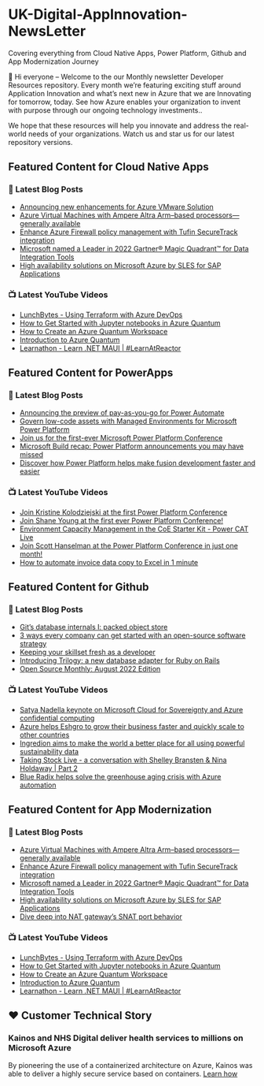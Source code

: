 # UK-Digital-AppInnovation-NewsLetter

Covering everything from Cloud Native Apps, Power Platform, Github and App Modernization Journey

👋 Hi everyone – Welcome to the our Monthly newsletter Developer Resources repository. Every month we’re featuring exciting stuff around Application Innovation and what’s next new in Azure that we are Innovating for tomorrow, today. See how Azure enables your organization to invent with purpose through our ongoing technology investments..


We hope that these resources will help you innovate and address the real-world needs of your organizations. Watch us and star us for our latest repository versions.

## Featured Content for Cloud Native Apps


### 📝 Latest Blog Posts

    
<!-- BLOGCNA:START -->
- [Announcing new enhancements for Azure VMware Solution](https://azure.microsoft.com/blog/announcing-new-enhancements-for-azure-vmware-solution/)
- [Azure Virtual Machines with Ampere Altra Arm–based processors—generally available](https://azure.microsoft.com/blog/azure-virtual-machines-with-ampere-altra-arm-based-processors-generally-available/)
- [Enhance Azure Firewall policy management with Tufin SecureTrack integration](https://azure.microsoft.com/blog/enhance-azure-firewall-policy-management-with-tufin-securetrack-integration/)
- [Microsoft named a Leader in 2022 Gartner® Magic Quadrant™ for Data Integration Tools](https://azure.microsoft.com/blog/microsoft-named-a-leader-in-2022-gartner-magic-quadrant-for-data-integration-tools/)
- [High availability solutions on Microsoft Azure by SLES for SAP Applications](https://azure.microsoft.com/blog/high-availability-solutions-on-microsoft-azure-by-sles-for-sap-applications/)
<!-- BLOGCNA:END -->

### 📺 Latest YouTube Videos

 
<!-- YOUTUBECNA:START -->
- [LunchBytes - Using Terraform with Azure DevOps](https://www.youtube.com/watch?v=PM2MBTP7_-A)
- [How to Get Started with Jupyter notebooks in Azure Quantum](https://www.youtube.com/watch?v=oBtLn7AY_ns)
- [How to Create an Azure Quantum Workspace](https://www.youtube.com/watch?v=NvKJRfq3cUs)
- [Introduction to Azure Quantum](https://www.youtube.com/watch?v=0VGYPj4v-r8)
- [Learnathon - Learn .NET MAUI | #LearnAtReactor](https://www.youtube.com/watch?v=F9VcnI_AXnU)
<!-- YOUTUBECNA:END -->

##  Featured Content for PowerApps
### 📝 Latest Blog Posts
<!-- BLOGPOWER:START -->
- [Announcing the preview of pay-as-you-go for Power Automate](https://cloudblogs.microsoft.com/powerplatform/2022/07/21/announcing-the-preview-of-pay-as-you-go-for-power-automate/)
- [Govern low-code assets with Managed Environments for Microsoft Power Platform](https://cloudblogs.microsoft.com/powerplatform/2022/07/12/govern-low-code-assets-with-managed-environments-for-microsoft-power-platform/)
- [Join us for the first-ever Microsoft Power Platform Conference](https://cloudblogs.microsoft.com/powerplatform/2022/07/12/join-us-for-the-first-ever-microsoft-power-platform-conference/)
- [Microsoft Build recap: Power Platform announcements you may have missed](https://cloudblogs.microsoft.com/powerplatform/2022/05/31/microsoft-build-recap-power-platform-announcements-you-may-have-missed/)
- [Discover how Power Platform helps make fusion development faster and easier](https://cloudblogs.microsoft.com/powerplatform/2022/05/25/discover-how-power-platform-helps-make-fusion-development-faster-and-easier/)
<!-- BLOGPOWER:END -->
 ### 📺 Latest YouTube Videos
    
<!-- YOUTUBEPOWER:START -->
- [Join Kristine Kolodziejski at the first Power Platform Conference](https://www.youtube.com/watch?v=iIyIZ9fC0Dc)
- [Join Shane Young at the first ever Power Platform Conference!](https://www.youtube.com/watch?v=-Leo9NIrf0Y)
- [Environment Capacity Management in the CoE Starter Kit - Power CAT Live](https://www.youtube.com/watch?v=urHYfMnWFM8)
- [Join Scott Hanselman at the Power Platform Conference in just one month!](https://www.youtube.com/watch?v=YecdjPXBV9c)
- [How to automate invoice data copy to Excel in 1 minute](https://www.youtube.com/watch?v=PD2eKTzkZ70)
<!-- YOUTUBEPOWER:END -->

##  Featured Content for Github
### 📝 Latest Blog Posts
<!-- BLOGGITHUB:START -->
- [Git&#8217;s database internals I: packed object store](https://github.blog/2022-08-29-gits-database-internals-i-packed-object-store/)
- [3 ways every company can get started with an open-source software strategy](https://github.blog/2022-08-26-3-ways-every-company-can-get-started-with-an-open-source-software-strategy/)
- [Keeping your skillset fresh as a developer](https://github.blog/2022-08-25-keeping-your-skillset-fresh-as-a-developer/)
- [Introducing Trilogy: a new database adapter for Ruby on Rails](https://github.blog/2022-08-25-introducing-trilogy-a-new-database-adapter-for-ruby-on-rails/)
- [Open Source Monthly: August 2022 Edition](https://github.blog/2022-08-25-open-source-monthly-august-2022-edition/)
<!-- BLOGGITHUB:END -->
### 📺 Latest YouTube Videos
<!-- YOUTUBEGITHUB:START -->
- [Satya Nadella keynote on Microsoft Cloud for Sovereignty and Azure confidential computing](https://www.youtube.com/watch?v=L35eKUN4ZZ8)
- [Azure helps Eshgro to grow their business faster and quickly scale to other countries](https://www.youtube.com/watch?v=z59bPOjthHU)
- [Ingredion aims to make the world a better place for all using powerful sustainability data](https://www.youtube.com/watch?v=II1lM5fmV-o)
- [Taking Stock Live - a conversation with Shelley Bransten &amp; Nina Holdaway | Part 2](https://www.youtube.com/watch?v=3aRvzn4ChlE)
- [Blue Radix helps solve the greenhouse aging crisis with Azure automation](https://www.youtube.com/watch?v=RbmGSPMHY_s)
<!-- YOUTUBEGITHUB:END -->
##  Featured Content for App Modernization
### 📝 Latest Blog Posts
<!-- BLOGAPPMOD:START -->
- [Azure Virtual Machines with Ampere Altra Arm–based processors—generally available](https://azure.microsoft.com/blog/azure-virtual-machines-with-ampere-altra-arm-based-processors-generally-available/)
- [Enhance Azure Firewall policy management with Tufin SecureTrack integration](https://azure.microsoft.com/blog/enhance-azure-firewall-policy-management-with-tufin-securetrack-integration/)
- [Microsoft named a Leader in 2022 Gartner® Magic Quadrant™ for Data Integration Tools](https://azure.microsoft.com/blog/microsoft-named-a-leader-in-2022-gartner-magic-quadrant-for-data-integration-tools/)
- [High availability solutions on Microsoft Azure by SLES for SAP Applications](https://azure.microsoft.com/blog/high-availability-solutions-on-microsoft-azure-by-sles-for-sap-applications/)
- [Dive deep into NAT gateway’s SNAT port behavior](https://azure.microsoft.com/blog/dive-deep-into-nat-gateway-s-snat-port-behavior/)
<!-- BLOGAPPMOD:END -->
### 📺 Latest YouTube Videos
<!-- YOUTUBEAPPMOD:START -->
- [LunchBytes - Using Terraform with Azure DevOps](https://www.youtube.com/watch?v=PM2MBTP7_-A)
- [How to Get Started with Jupyter notebooks in Azure Quantum](https://www.youtube.com/watch?v=oBtLn7AY_ns)
- [How to Create an Azure Quantum Workspace](https://www.youtube.com/watch?v=NvKJRfq3cUs)
- [Introduction to Azure Quantum](https://www.youtube.com/watch?v=0VGYPj4v-r8)
- [Learnathon - Learn .NET MAUI | #LearnAtReactor](https://www.youtube.com/watch?v=F9VcnI_AXnU)
<!-- YOUTUBEAPPMOD:END -->


## ♥️ Customer Technical Story 

### Kainos and NHS Digital deliver health services to millions on Microsoft Azure

By pioneering the use of a containerized architecture on Azure, Kainos was able to deliver a highly secure service based on containers. [Learn how](https://customers.microsoft.com/en-us/story/1368348549535774520-kainos-and-nhs-digital-deliver-health-services-to-millions-on-microsoft-azure)

